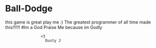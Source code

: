 # Ball-Dodge
this game is great play me :)
The greatest programmer of all time made this!!!!!!
      #Im a God
        Praise Me because im Godly
        
        
                    <3
                      Dusty J
